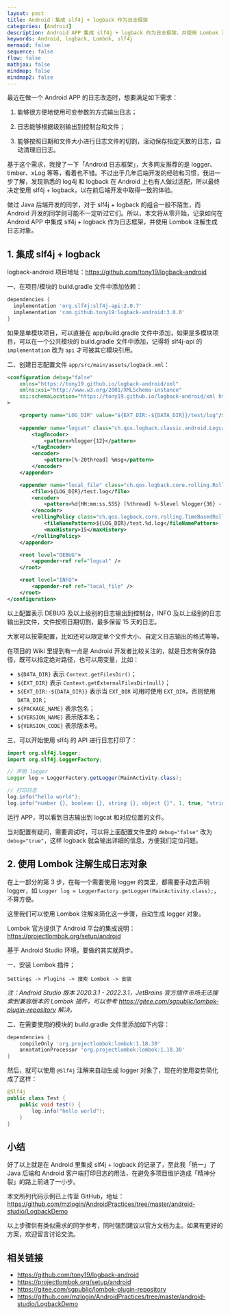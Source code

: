 ```yaml
---
layout: post
title: Android｜集成 slf4j + logback 作为日志框架
categories: [Android]
description: Android APP 集成 slf4j + logback 作为日志框架，并使用 Lombok 注解生成日志对象。
keywords: Android, logback, Lombok, slf4j
mermaid: false
sequence: false
flow: false
mathjax: false
mindmap: false
mindmap2: false
---
```


最近在做一个 Android APP 的日志改造时，想要满足如下需求：

1. 能够很方便地使用可变参数的方式输出日志；

2. 日志能够根据级别输出到控制台和文件；

3. 能够按照日期和文件大小进行日志文件的切割，滚动保存指定天数的日志，自动清理旧日志。

基于这个需求，我搜了一下「Android 日志框架」，大多网友推荐的是 logger、timber、xLog 等等，看着也不错。不过出于几年后端开发的经验和习惯，我进一步了解，发现熟悉的 log4j 和 logback 在 Android 上也有人做过适配，所以最终决定使用 slf4j + logback，以在前后端开发中取得一致的体验。

做过 Java 后端开发的同学，对于 slf4j + logback 的组合一般不陌生，而 Android 开发的同学则可能不一定听过它们。所以，本文将从零开始，记录如何在 Android APP 中集成 slf4j + logback 作为日志框架，并使用 Lombok 注解生成日志对象。

## 1. 集成 slf4j + logback

logback-android 项目地址：<https://github.com/tony19/logback-android>

一、在项目/模块的 build.gradle 文件中添加依赖：

```groovy
dependencies {
  implementation 'org.slf4j:slf4j-api:2.0.7'
  implementation 'com.github.tony19:logback-android:3.0.0'
}
```

如果是单模块项目，可以直接在 app/build.gradle 文件中添加，如果是多模块项目，可以在一个公共模块的 build.gradle 文件中添加，记得将 slf4j-api 的 `implementation` 改为 `api` 才可被其它模块引用。

二、创建日志配置文件 `app/src/main/assets/logback.xml`：

```xml
<configuration debug="false"
    xmlns="https://tony19.github.io/logback-android/xml"
    xmlns:xsi="http://www.w3.org/2001/XMLSchema-instance"
    xsi:schemaLocation="https://tony19.github.io/logback-android/xml https://cdn.jsdelivr.net/gh/tony19/logback-android/logback.xsd"
>

    <property name="LOG_DIR" value="${EXT_DIR:-${DATA_DIR}}/test/log"/>
    
    <appender name="logcat" class="ch.qos.logback.classic.android.LogcatAppender">
        <tagEncoder>
            <pattern>%logger{12}</pattern>
        </tagEncoder>
        <encoder>
            <pattern>[%-20thread] %msg</pattern>
        </encoder>
    </appender>

    <appender name="local_file" class="ch.qos.logback.core.rolling.RollingFileAppender">
        <file>${LOG_DIR}/test.log</file>
        <encoder>
            <pattern>%d{HH:mm:ss.SSS} [%thread] %-5level %logger{36} - %msg%n</pattern>
        </encoder>
        <rollingPolicy class="ch.qos.logback.core.rolling.TimeBasedRollingPolicy">
            <fileNamePattern>${LOG_DIR}/test.%d.log</fileNamePattern>
            <maxHistory>15</maxHistory>
        </rollingPolicy>
    </appender>

    <root level="DEBUG">
        <appender-ref ref="logcat" />
    </root>

    <root level="INFO">
        <appender-ref ref="local_file" />
    </root>
</configuration>
```

以上配置表示 DEBUG 及以上级别的日志输出到控制台，INFO 及以上级别的日志输出到文件，文件按照日期切割，最多保留 15 天的日志。

大家可以按需配置，比如还可以限定单个文件大小、自定义日志输出的格式等等。

在项目的 Wiki 里提到有一点是 Android 开发者比较关注的，就是日志有保存路径，既可以指定绝对路径，也可以用变量，比如：

- `${DATA_DIR}` 表示 `Context.getFilesDir()`；
- `${EXT_DIR}` 表示 `Context.getExternalFilesDir(null)`；
- `${EXT_DIR:-${DATA_DIR}}` 表示当 `EXT_DIR` 可用时使用 `EXT_DIR`，否则使用 `DATA_DIR`；
- `${PACKAGE_NAME}` 表示包名；
- `${VERSION_NAME}` 表示版本名；
- `${VERSION_CODE}` 表示版本号。

三、可以开始使用 slf4j 的 API 进行日志打印了：

```java
import org.slf4j.Logger;
import org.slf4j.LoggerFactory;

// 声明 logger
Logger log = LoggerFactory.getLogger(MainActivity.class);

// 打印日志
log.info("hello world");
log.info("number {}, boolean {}, string {}, object {}", 1, true, "string", new Object());
```

运行 APP，可以看到日志输出到 logcat 和对应位置的文件。

当对配置有疑问，需要调试时，可以将上面配置文件里的 `debug="false"` 改为 `debug="true"`，这样 logback 就会输出详细的信息，方便我们定位问题。

## 2. 使用 Lombok 注解生成日志对象

在上一部分的第 3 步，在每一个需要使用 logger 的类里，都需要手动去声明 logger，如 `Logger log = LoggerFactory.getLogger(MainActivity.class);`，不算方便。

这里我们可以使用 Lombok 注解来简化这一步骤，自动生成 logger 对象。

Lombok 官方提供了 Android 平台的集成说明：<https://projectlombok.org/setup/android>

基于 Android Studio 环境，要做的其实就两步。

一、安装 Lombok 插件；

`Settings -> Plugins -> 搜索 Lombok -> 安装`

*注：Android Studio 版本 2020.3.1 - 2022.3.1，JetBrains 官方插件市场无法搜索到兼容版本的 Lombok 插件，可以参考 <https://gitee.com/sgpublic/lombok-plugin-repository> 解决。*

二、在需要使用的模块的 build.gradle 文件里添加如下内容：

```groovy
dependencies {
	compileOnly 'org.projectlombok:lombok:1.18.30'
	annotationProcessor 'org.projectlombok:lombok:1.18.30'
}
```

然后，就可以使用 `@Slf4j` 注解来自动生成 logger 对象了，现在的使用姿势简化成了这样：

```java
@Slf4j
public class Test {
    public void test() {
        log.info("hello world");
    }
}
```

## 小结

好了以上就是在 Android 里集成 slf4j + logback 的记录了，至此我「统一」了 Java 后端和 Android 客户端打印日志的用法，在避免多项目维护造成「精神分裂」的路上前进了一小步。

本文所列代码示例已上传至 GitHub，地址：<https://github.com/mzlogin/AndroidPractices/tree/master/android-studio/LogbackDemo>

以上步骤供有类似需求的同学参考，同时强烈建议以官方文档为主。如果有更好的方案，欢迎留言讨论交流。

## 相关链接

- https://github.com/tony19/logback-android
- https://projectlombok.org/setup/android
- https://gitee.com/sgpublic/lombok-plugin-repository
- https://github.com/mzlogin/AndroidPractices/tree/master/android-studio/LogbackDemo